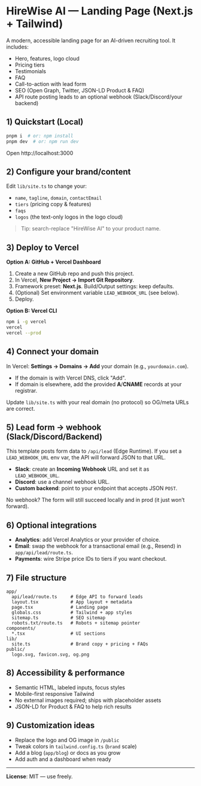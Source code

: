 # HireWise AI — Landing Page (Next.js + Tailwind)

A modern, accessible landing page for an AI-driven recruiting tool. It includes:
- Hero, features, logo cloud
- Pricing tiers
- Testimonials
- FAQ
- Call-to-action with lead form
- SEO (Open Graph, Twitter, JSON-LD Product & FAQ)
- API route posting leads to an optional webhook (Slack/Discord/your backend)

## 1) Quickstart (Local)

```bash
pnpm i  # or: npm install
pnpm dev  # or: npm run dev
```

Open http://localhost:3000

## 2) Configure your brand/content

Edit `lib/site.ts` to change your:
- `name`, `tagline`, `domain`, `contactEmail`
- `tiers` (pricing copy & features)
- `faqs`
- `logos` (the text-only logos in the logo cloud)

> Tip: search-replace "HireWise AI" to your product name.

## 3) Deploy to Vercel

**Option A: GitHub + Vercel Dashboard**
1. Create a new GitHub repo and push this project.
2. In Vercel, **New Project → Import Git Repository**.
3. Framework preset: **Next.js**. Build/Output settings: keep defaults.
4. (Optional) Set environment variable `LEAD_WEBHOOK_URL` (see below).
5. Deploy.

**Option B: Vercel CLI**
```bash
npm i -g vercel
vercel
vercel --prod
```

## 4) Connect your domain

In Vercel: **Settings → Domains → Add** your domain (e.g., `yourdomain.com`).
- If the domain is with Vercel DNS, click "Add".
- If domain is elsewhere, add the provided **A**/**CNAME** records at your registrar.

Update `lib/site.ts` with your real domain (no protocol) so OG/meta URLs are correct.

## 5) Lead form → webhook (Slack/Discord/Backend)

This template posts form data to `/api/lead` (Edge Runtime). If you set a `LEAD_WEBHOOK_URL` env var, the API will forward JSON to that URL.

- **Slack**: create an **Incoming Webhook** URL and set it as `LEAD_WEBHOOK_URL`.
- **Discord**: use a channel webhook URL.
- **Custom backend**: point to your endpoint that accepts JSON `POST`.

No webhook? The form will still succeed locally and in prod (it just won’t forward).

## 6) Optional integrations

- **Analytics**: add Vercel Analytics or your provider of choice.
- **Email**: swap the webhook for a transactional email (e.g., Resend) in `app/api/lead/route.ts`.
- **Payments**: wire Stripe price IDs to tiers if you want checkout.

## 7) File structure

```
app/
  api/lead/route.ts     # Edge API to forward leads
  layout.tsx            # App layout + metadata
  page.tsx              # Landing page
  globals.css           # Tailwind + app styles
  sitemap.ts            # SEO sitemap
  robots.txt/route.ts   # Robots + sitemap pointer
components/
  *.tsx                 # UI sections
lib/
  site.ts               # Brand copy + pricing + FAQs
public/
  logo.svg, favicon.svg, og.png
```

## 8) Accessibility & performance

- Semantic HTML, labeled inputs, focus styles
- Mobile-first responsive Tailwind
- No external images required; ships with placeholder assets
- JSON-LD for Product & FAQ to help rich results

## 9) Customization ideas

- Replace the logo and OG image in `/public`
- Tweak colors in `tailwind.config.ts` (`brand` scale)
- Add a blog (`app/blog`) or docs as you grow
- Add auth and a dashboard when ready

---

**License**: MIT — use freely.
